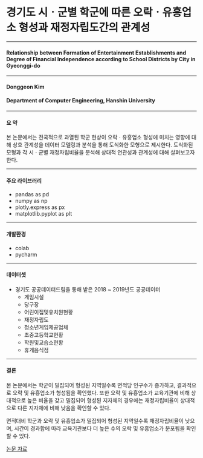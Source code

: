 # 경기도 시ㆍ군별 학군에 따른 오락ㆍ유흥업소 형성과 재정자립도간의 관계성 
<hr />

#### Relationship between Formation of Entertainment Establishments and Degree of Financial Independence according to School Districts by City in Gyeonggi-do
<hr />

#### Donggeon Kim
#### Department of Computer Engineering, Hanshin University
<hr />

#### 요   약
  본 논문에서는 전국적으로 과열된 학군 현상이 오락ㆍ유흥업소 형성에 미치는 영향에 대해 상호 관계성을 데이터 모델링과 분석을 통해 도식화한 모형으로 제시한다. 도식화된 모형과 각 시ㆍ군별 재정자립비율을 분석해 상대적 연관성과 관계성에 대해 살펴보고자 한다.
<hr />

#### 주요 라이브러리
  - pandas as pd
  - numpy as np
  - plotly.express as px
  - matplotlib.pyplot as plt
<hr />

#### 개발환경
  - colab
  - pycharm
<hr />

#### 데이터셋
  - 경기도 공공데이터드림을 통해 받은 2018 ~ 2019년도 공공데이터
    + 게임시설
    + 당구장
    + 어린이집및유치원현황
    + 재정자립도
    + 청소년게임제공업체
    + 초중고등학교현황
    + 학원및교습소현황
    + 휴게음식점
<hr />

#### 결론

본 논문에서는 학군이 밀집되어 형성된 지역일수록 면적당 인구수가 증가하고, 결과적으로 오락 및 유흥업소가 형성됨을 확인했다. 또한 오락 및 유흥업소가 교육기관에 비해 상대적으로 높은 비율을 갖고 밀집되어 형성된 지자체의 경우에는 재정자립비율이 상대적으로 다른 지자체에 비해 낮음을 확인할 수 있다.


면적대비 학군과 오락 및 유흥업소가 밀집되어 형성된 지역일수록 재정자립비율이 낮으며, 시간이 경과함에 따라 교육기관보다 더 높은 수의 오락 및 유흥업소가 분포됨을 확인할 수 있다.


[논문 자료](https://github.com/DongGeon0908/Data-Analysis-Report/blob/master/%EA%B2%BD%EA%B8%B0%EB%8F%84%20%EC%8B%9C%E3%86%8D%EA%B5%B0%EB%B3%84%20%ED%95%99%EA%B5%B0%EC%97%90%20%EB%94%B0%EB%A5%B8%20%EC%98%A4%EB%9D%BD%E3%86%8D%EC%9C%A0%ED%9D%A5%EC%97%85%EC%86%8C%20%ED%98%95%EC%84%B1%EA%B3%BC%20%EC%9E%AC%EC%A0%95%EC%9E%90%EB%A6%BD%EB%8F%84%EA%B0%84%EC%9D%98%20%EA%B4%80%EA%B3%84%EC%84%B1.pdf)